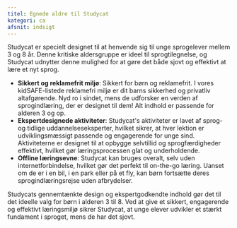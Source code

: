 ```yaml
---
titel: Egnede aldre til Studycat
kategori: ca
afsnit: indsigt
---
```

Studycat er specielt designet til at henvende sig til unge sprogelever mellem 3 og 8 år. Denne kritiske aldersgruppe er ideel til sprogtilegnelse, og Studycat udnytter denne mulighed for at gøre det både sjovt og effektivt at lære et nyt sprog.


* **Sikkert og reklamefrit miljø**: Sikkert for børn og reklamefrit. I vores kidSAFE-listede reklamefri miljø er dit barns sikkerhed og privatliv altafgørende. Nyd ro i sindet, mens de udforsker en verden af ​​sprogindlæring, der er designet til dem! Alt indhold er passende for alderen 3 og op.
* **Ekspertdesignede aktiviteter**: Studycat's aktiviteter er lavet af sprog- og tidlige uddannelseseksperter, hvilket sikrer, at hver lektion er udviklingsmæssigt passende og engagerende for unge sind. Aktiviteterne er designet til at opbygge selvtillid og sprogfærdigheder effektivt, hvilket gør læringsprocessen glat og underholdende.
* **Offline læringsevne**: Studycat kan bruges overalt, selv uden internetforbindelse, hvilket gør det perfekt til on\-the\-go læring. Uanset om de er i en bil, i en park eller på et fly, kan børn fortsætte deres sprogindlæringsrejse uden afbrydelser.


Studycats gennemtænkte design og ekspertgodkendte indhold gør det til det ideelle valg for børn i alderen 3 til 8\. Ved at give et sikkert, engagerende og effektivt læringsmiljø sikrer Studycat, at unge elever udvikler et stærkt fundament i sproget, mens de har det sjovt.